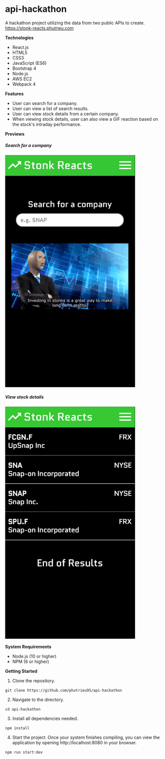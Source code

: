 # api-hackathon
A hackathon project utilizing the data from two public APIs to create.
https://stonk-reacts.phutrieu.com

**Technologies**
* React.js
* HTML5
* CSS3
* JavaScript (ES6)
* Bootstrap 4
* Node.js
* AWS EC2
* Webpack 4

**Features**
* User can search for a company.
* User can view a list of search results.
* User can view stock details from a certain company.
* When viewing stock details, user can also view a GIF reaction based on the stock's intraday performance.

**Previews**

##### Search for a company

![Search for a company](dist/images/preview-gifs/stonk-reacts-search.gif)


##### View stock details

![View stock details](dist/images/preview-gifs/stonk-reacts-check-search.gif)

**System Requirements**
* Node.js (10 or higher)
* NPM (6 or higher)

**Getting Started**
1. Clone the repository.
```shell
git clone https://github.com/phutrieu95/api-hackathon
```
2. Navigate to the directory.
```shell
cd api-hackathon
```
3. Install all dependencies needed.
```shell
npm install
```
4. Start the project. Once your system finishes compiling, you can view the application by opening http://localhost:8080 in your browser.
```shell
npm run start:dev
```
